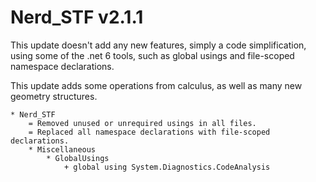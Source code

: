 # Nerd_STF v2.1.1

This update doesn't add any new features, simply a code simplification, using some of the .net 6 tools, such as global usings and file-scoped namespace declarations.

This update adds some operations from calculus, as well as many new geometry structures.

```
* Nerd_STF
    = Removed unused or unrequired usings in all files.
    = Replaced all namespace declarations with file-scoped declarations.
    * Miscellaneous
        * GlobalUsings
            + global using System.Diagnostics.CodeAnalysis
```
